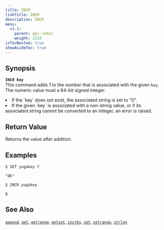 ```yaml
---
title: INCR
linkTitle: INCR
description: INCR
menu:
  v1.1:
    parent: api-redis
    weight: 2210
isTocNested: true
showAsideToc: true
---
```


## Synopsis
<b>`INCR key`</b><br>
This command adds 1 to the number that is associated with the given `key`. The numeric value must a 64-bit signed integer.
<li>If the `key` does not exist, the associated string is set to "0".</li>
<li>If the given `key` is associated with a non-string value, or if its associated string cannot be converted to an integer, an error is raised.</li>

## Return Value
Returns the value after addition.

## Examples

```sh
$ SET yugakey 7
```

```
"OK"
```

```sh
$ INCR yugakey
```

```
8
```

## See Also
[`append`](../append/), [`get`](../get/), [`getrange`](../getrange/), [`getset`](../getset/), [`incrby`](../incrby/), [`set`](../set/), [`setrange`](../setrange/), [`strlen`](../strlen/)
